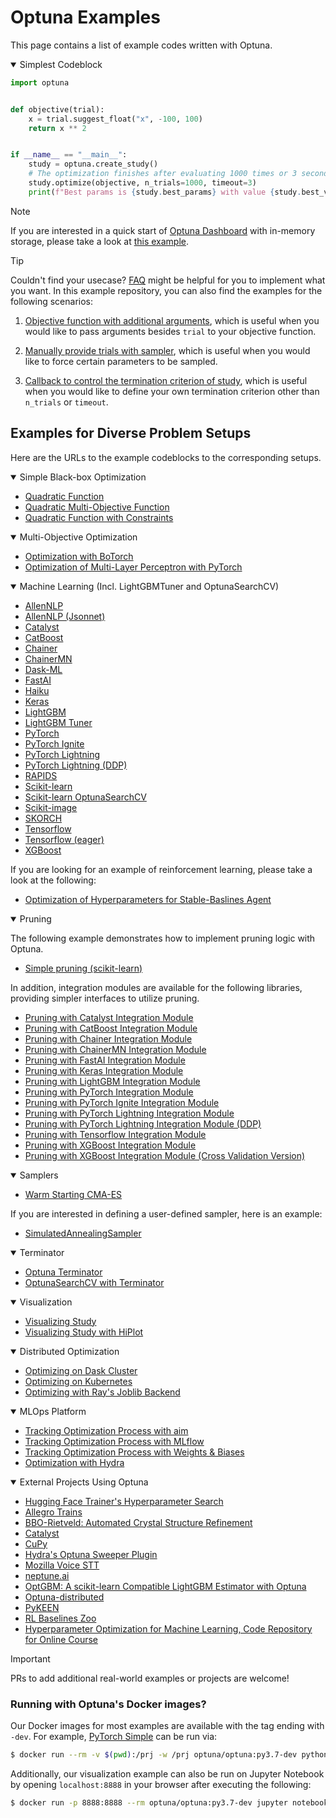 Optuna Examples
================

This page contains a list of example codes written with Optuna.

<details open>
<summary>Simplest Codeblock</summary>

```python
import optuna


def objective(trial):
    x = trial.suggest_float("x", -100, 100)
    return x ** 2


if __name__ == "__main__":
    study = optuna.create_study()
    # The optimization finishes after evaluating 1000 times or 3 seconds.
    study.optimize(objective, n_trials=1000, timeout=3)
    print(f"Best params is {study.best_params} with value {study.best_value}")
```
</details>

> [!NOTE]
> If you are interested in a quick start of [Optuna Dashboard](https://github.com/optuna/optuna-dashboard) with in-memory storage, please take a look at [this example](./dashboard/run_server_simple.py).

> [!TIP]
> Couldn't find your usecase?
> [FAQ](https://optuna.readthedocs.io/en/stable/faq.html) might be helpful for you to implement what you want.
> In this example repository, you can also find the examples for the following scenarios:
> 1. [Objective function with additional arguments](./sklearn/sklearn_additional_args.py), which is useful when you would like to pass arguments besides `trial` to your objective function.
> 
> 2. [Manually provide trials with sampler](./basic/enqueue_trial.py), which is useful when you would like to force certain parameters to be sampled.
>
> 3. [Callback to control the termination criterion of study](./basic/max_trials_callback.py), which is useful when you would like to define your own termination criterion other than `n_trials` or `timeout`.

## Examples for Diverse Problem Setups

Here are the URLs to the example codeblocks to the corresponding setups.

<details open>
<summary>Simple Black-box Optimization</summary>

* [Quadratic Function](./basic/quadratic.py)
* [Quadratic Multi-Objective Function](./basic/quadratic_multi_objective.py)
* [Quadratic Function with Constraints](./basic/quadratic_constraint.py)
</details>

<details open>
<summary>Multi-Objective Optimization</summary>

* [Optimization with BoTorch](./multi_objective/botorch_simple.py)
* [Optimization of Multi-Layer Perceptron with PyTorch](./multi_objective/pytorch_simple.py)
</details>

<details open>
<summary>Machine Learning (Incl. LightGBMTuner and OptunaSearchCV)</summary>

* [AllenNLP](./allennlp/allennlp_simple.py)
* [AllenNLP (Jsonnet)](./allennlp/allennlp_jsonnet.py)
* [Catalyst](./pytorch/catalyst_simple.py)
* [CatBoost](./catboost/catboost_simple.py)
* [Chainer](./chainer/chainer_simple.py)
* [ChainerMN](./chainer/chainermn_simple.py)
* [Dask-ML](./dask_ml/dask_ml_simple.py)
* [FastAI](./fastai/fastai_simple.py)
* [Haiku](./haiku/haiku_simple.py)
* [Keras](./keras/keras_simple.py)
* [LightGBM](./lightgbm/lightgbm_simple.py)
* [LightGBM Tuner](./lightgbm/lightgbm_tuner_simple.py)
* [PyTorch](./pytorch/pytorch_simple.py)
* [PyTorch Ignite](./pytorch/pytorch_ignite_simple.py)
* [PyTorch Lightning](./pytorch/pytorch_lightning_simple.py)
* [PyTorch Lightning (DDP)](./pytorch/pytorch_lightning_ddp.py)
* [RAPIDS](./rapids/rapids_simple.py)
* [Scikit-learn](./sklearn/sklearn_simple.py)
* [Scikit-learn OptunaSearchCV](./sklearn/sklearn_optuna_search_cv_simple.py)
* [Scikit-image](./skimage/skimage_lbp_simple.py)
* [SKORCH](./pytorch/skorch_simple.py)
* [Tensorflow](./tensorflow/tensorflow_estimator_simple.py)
* [Tensorflow (eager)](./tensorflow/tensorflow_eager_simple.py)
* [XGBoost](./xgboost/xgboost_simple.py)

If you are looking for an example of reinforcement learning, please take a look at the following:
* [Optimization of Hyperparameters for Stable-Baslines Agent](./rl/sb3_simple.py)

</details>

<details open>
<summary>Pruning</summary>

The following example demonstrates how to implement pruning logic with Optuna.

* [Simple pruning (scikit-learn)](./basic/pruning.py)

In addition, integration modules are available for the following libraries, providing simpler interfaces to utilize pruning.

* [Pruning with Catalyst Integration Module](./pytorch/catalyst_simple.py)
* [Pruning with CatBoost Integration Module](./catboost/catboost_pruning.py)
* [Pruning with Chainer Integration Module](./chainer/chainer_integration.py)
* [Pruning with ChainerMN Integration Module](./chainer/chainermn_integration.py)
* [Pruning with FastAI Integration Module](./fastai/fastai_simple.py)
* [Pruning with Keras Integration Module](./keras/keras_integration.py)
* [Pruning with LightGBM Integration Module](./lightgbm/lightgbm_integration.py)
* [Pruning with PyTorch Integration Module](./pytorch/pytorch_simple.py)
* [Pruning with PyTorch Ignite Integration Module](./pytorch/pytorch_ignite_simple.py)
* [Pruning with PyTorch Lightning Integration Module](./pytorch/pytorch_lightning_simple.py)
* [Pruning with PyTorch Lightning Integration Module (DDP)](./pytorch/pytorch_lightning_ddp.py)
* [Pruning with Tensorflow Integration Module](./tensorflow/tensorflow_estimator_integration.py)
* [Pruning with XGBoost Integration Module](./xgboost/xgboost_integration.py)
* [Pruning with XGBoost Integration Module (Cross Validation Version)](./xgboost/xgboost_cv_integration.py)
</details>

<details open>
<summary>Samplers</summary>

* [Warm Starting CMA-ES](./samplers/warm_starting_cma.py)

If you are interested in defining a user-defined sampler, here is an example:
* [SimulatedAnnealingSampler](./samplers/simulated_annealing_sampler.py)
</details>

<details open>
<summary>Terminator</summary>

* [Optuna Terminator](./terminator/terminator_simple.py)
* [OptunaSearchCV with Terminator](./terminator/terminator_search_cv.py)
</details>

<details open>
<summary>Visualization</summary>

* [Visualizing Study](https://colab.research.google.com/github/optuna/optuna-examples/blob/main/visualization/plot_study.ipynb)
* [Visualizing Study with HiPlot](https://colab.research.google.com/github/optuna/optuna-examples/blob/main/hiplot/plot_study.ipynb)
</details>

<details open>
<summary>Distributed Optimization</summary>

* [Optimizing on Dask Cluster](./dask/dask_simple.py)
* [Optimizing on Kubernetes](./kubernetes/README.md)
* [Optimizing with Ray's Joblib Backend](./ray/ray_joblib.py)
</details>

<details open>
<summary>MLOps Platform</summary>

* [Tracking Optimization Process with aim](./aim/aim_integration.py)
* [Tracking Optimization Process with MLflow](./mlflow/keras_mlflow.py)
* [Tracking Optimization Process with Weights & Biases](./wandb/wandb_integration.py)
* [Optimization with Hydra](./hydra/simple.py)
</details>

<details open>
<summary>External Projects Using Optuna</summary>

* [Hugging Face Trainer's Hyperparameter Search](https://huggingface.co/docs/transformers/main/main_classes/trainer#transformers.Trainer.hyperparameter_search)
* [Allegro Trains](https://github.com/allegroai/trains)
* [BBO-Rietveld: Automated Crystal Structure Refinement](https://github.com/quantumbeam/BBO-Rietveld)
* [Catalyst](https://github.com/catalyst-team/catalyst)
* [CuPy](https://github.com/cupy/cupy)
* [Hydra's Optuna Sweeper Plugin](https://hydra.cc/docs/next/plugins/optuna_sweeper/)
* [Mozilla Voice STT](https://github.com/mozilla/DeepSpeech)
* [neptune.ai](https://neptune.ai)
* [OptGBM: A scikit-learn Compatible LightGBM Estimator with Optuna](https://github.com/Y-oHr-N/OptGBM)
* [Optuna-distributed](https://github.com/xadrianzetx/optuna-distributed)
* [PyKEEN](https://github.com/pykeen/pykeen)
* [RL Baselines Zoo](https://github.com/DLR-RM/rl-baselines3-zoo)
* [Hyperparameter Optimization for Machine Learning, Code Repository for Online Course](https://github.com/solegalli/hyperparameter-optimization)
</details>

> [!IMPORTANT]
> PRs to add additional real-world examples or projects are welcome!

### Running with Optuna's Docker images?

Our Docker images for most examples are available with the tag ending with `-dev`.
For example, [PyTorch Simple](./pytorch/pytorch_simple.py) can be run via:

```bash
$ docker run --rm -v $(pwd):/prj -w /prj optuna/optuna:py3.7-dev python pytorch/pytorch_simple.py
```

Additionally, our visualization example can also be run on Jupyter Notebook by opening `localhost:8888` in your browser after executing the following:

```bash
$ docker run -p 8888:8888 --rm optuna/optuna:py3.7-dev jupyter notebook --allow-root --no-browser --port 8888 --ip 0.0.0.0 --NotebookApp.token='' --NotebookApp.password=''
```
